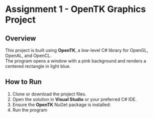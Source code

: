# Assignment 1 - OpenTK Graphics Project

## Overview
This project is built using **OpenTK**, a low-level C# library for OpenGL, OpenAL, and OpenCL.  
The program opens a window with a pink background and renders a centered rectangle in light blue.

## How to Run
1. Clone or download the project files.  
2. Open the solution in **Visual Studio** or your preferred C# IDE.  
3. Ensure the **OpenTK** NuGet package is installed:
4. Run the program
